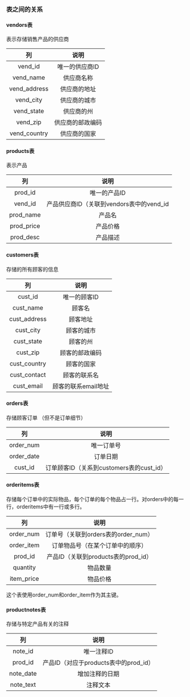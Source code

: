 ### 表之间的关系

#### vendors表

表示存储销售产品的供应商

|列|说明|
|:-:|:-:|
|vend_id|唯一的供应商ID|
|vend_name|供应商名称|
|vend_address|供应商的地址|
|vend_city|供应商的城市|
|vend_state|供应商的州|
|vend_zip|供应商的邮政编码|
|vend_country|供应商的国家|


#### products表

表示产品

|列|说明|
|:-:|:-:|
|prod_id|唯一的产品ID|
|vend_id|产品供应商ID（关联到vendors表中的vend_id|
|prod_name|产品名|
|prod_price|产品价格|
|prod_desc|产品描述|

#### customers表

存储的所有顾客的信息

|列|说明|
|:-:|:-:|
|cust_id|唯一的顾客ID|
|cust_name|顾客名|
|cust_address|顾客地址|
|cust_city|顾客的城市|
|cust_state|顾客的州|
|cust_zip|顾客的邮政编码|
|cust_country|顾客的国家|
|cust_contact|顾客的联系名|
|cust_email|顾客的联系email地址|

#### orders表

存储顾客订单 （但不是订单细节）

|列|说明|
|:-:|:-:|
|order_num|唯一订单号|
|order_date|订单日期|
|cust_id|订单顾客ID（关系到customers表的cust_id）|

#### orderitems表

存储每个订单中的实际物品，每个订单的每个物品占一行。对orders中的每一行，orderitems中有一行或多行。

|列|说明|
|:-:|:-:|
|order_num|订单号（关联到orders表的order_num）|
|order_item|订单物品号（在某个订单中的顺序）|
|prod_id|产品ID（关联到products表的prod_id）|
|quantity|物品数量|
|item_price|物品价格|

这个表使用order_num和order_item作为其主键。

#### productnotes表

存储与特定产品有关的注释

|列|说明|
|:-:|:-:|
|note_id|唯一注释ID|
|prod_id|产品ID（对应于products表中的prod_id）|
|note_date|增加注释的日期|
|note_text|注释文本|

